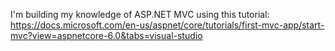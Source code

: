 I'm building my knowledge of ASP.NET MVC using this tutorial: https://docs.microsoft.com/en-us/aspnet/core/tutorials/first-mvc-app/start-mvc?view=aspnetcore-6.0&tabs=visual-studio
